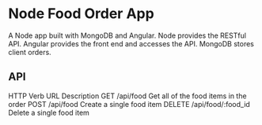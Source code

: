 # Node Food Order App



A Node app built with MongoDB and Angular.
Node provides the RESTful API. Angular provides the front end and accesses the API. MongoDB stores client orders.



## API 

HTTP      Verb	URL	           Description
GET	      /api/food	           Get all of the food items in the order
POST	    /api/food	           Create a single food item
DELETE	  /api/food/:food_id   Delete a single food item

